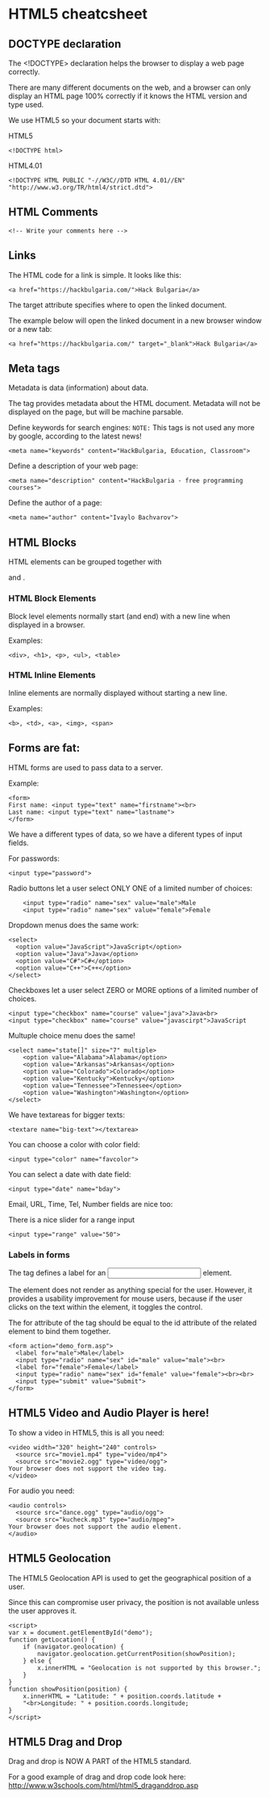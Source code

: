 # HTML5 cheatcsheet

## DOCTYPE declaration 

The <!DOCTYPE> declaration helps the browser to display a web page correctly.

There are many different documents on the web, and a browser can only display an HTML page 100% correctly if it knows the HTML version and type used.

We use HTML5 so your document starts with:

HTML5
```
<!DOCTYPE html>
```

HTML4.01

```
<!DOCTYPE HTML PUBLIC "-//W3C//DTD HTML 4.01//EN" "http://www.w3.org/TR/html4/strict.dtd">
```

## HTML Comments 

```
<!-- Write your comments here -->
```

## Links

The HTML code for a link is simple. It looks like this:

```
<a href="https://hackbulgaria.com/">Hack Bulgaria</a>
```

The target attribute specifies where to open the linked document.

The example below will open the linked document in a new browser window or a new tab:

```
<a href="https://hackbulgaria.com/" target="_blank">Hack Bulgaria</a>
```

## Meta tags

Metadata is data (information) about data.

The <meta> tag provides metadata about the HTML document. Metadata will not be displayed on the page, but will be machine parsable.

Define keywords for search engines:
`NOTE:` This tags is not used any more by google, according to the latest news!
```
<meta name="keywords" content="HackBulgaria, Education, Classroom">
```

Define a description of your web page:
```
<meta name="description" content="HackBulgaria - free programming courses">
```

Define the author of a page:
```
<meta name="author" content="Ivaylo Bachvarov">
```


## HTML Blocks 

HTML elements can be grouped together with <div> and <span>.

### HTML Block Elements
Block level elements normally start (and end) with a new line when displayed in a browser.

Examples: 
```
<div>, <h1>, <p>, <ul>, <table>
```

### HTML Inline Elements
Inline elements are normally displayed without starting a new line.

Examples:
``` 
<b>, <td>, <a>, <img>, <span>
```

## Forms are fat: 

HTML forms are used to pass data to a server.

Example: 
```
<form>
First name: <input type="text" name="firstname"><br>
Last name: <input type="text" name="lastname">
</form>
```

We have a different types of data, so we have a diferent types of input fields.

For passwords:
```
<input type="password">
```

Radio buttons let a user select ONLY ONE of a limited number of choices:
```
    <input type="radio" name="sex" value="male">Male
    <input type="radio" name="sex" value="female">Female
```

Dropdown menus does the same work:
```
<select>
  <option value="JavaScript">JavaScript</option>
  <option value="Java">Java</option>
  <option value="C#">C#</option>
  <option value="C++">C++</option>
</select>

```
Checkboxes let a user select ZERO or MORE options of a limited number of choices.
```
<input type="checkbox" name="course" value="java">Java<br>
<input type="checkbox" name="course" value="javascirpt">JavaScript 
```

Multuple choice menu does the same!
```
<select name="state[]" size="7" multiple>
    <option value="Alabama">Alabama</option>
    <option value="Arkansas">Arkansas</option>
    <option value="Colorado">Colorado</option>
    <option value="Kentucky">Kentucky</option>
    <option value="Tennessee">Tennessee</option>
    <option value="Washington">Washington</option>
</select>
```

We have textareas for bigger texts:
```
<textare name="big-text"></textarea>
```

You can choose a color with color field:
```
<input type="color" name="favcolor">
```

You can select a date with date field:
```
<input type="date" name="bday">
```
Email, URL, Time, Tel, Number fields are nice too:


There is a nice slider for a range input
```
<input type="range" value="50">
```

### Labels in forms

The <label> tag defines a label for an <input> element.

The <label> element does not render as anything special for the user. However, it provides a usability improvement for mouse users, because if the user clicks on the text within the <label> element, it toggles the control.

The for attribute of the <label> tag should be equal to the id attribute of the related element to bind them together.

```
<form action="demo_form.asp">
  <label for="male">Male</label>
  <input type="radio" name="sex" id="male" value="male"><br>
  <label for="female">Female</label>
  <input type="radio" name="sex" id="female" value="female"><br><br>
  <input type="submit" value="Submit">
</form>
```
## HTML5 Video and Audio Player is here!

To show a video in HTML5, this is all you need:

```
<video width="320" height="240" controls>
  <source src="movie1.mp4" type="video/mp4">
  <source src="movie2.ogg" type="video/ogg">
Your browser does not support the video tag.
</video>
```

For audio you need:
```
<audio controls>
  <source src="dance.ogg" type="audio/ogg">
  <source src="kucheck.mp3" type="audio/mpeg">
Your browser does not support the audio element.
</audio>
```

## HTML5 Geolocation

The HTML5 Geolocation API is used to get the geographical position of a user.

Since this can compromise user privacy, the position is not available unless the user approves it.

```
<script>
var x = document.getElementById("demo");
function getLocation() {
    if (navigator.geolocation) {
        navigator.geolocation.getCurrentPosition(showPosition);
    } else {
        x.innerHTML = "Geolocation is not supported by this browser.";
    }
}
function showPosition(position) {
    x.innerHTML = "Latitude: " + position.coords.latitude + 
    "<br>Longitude: " + position.coords.longitude; 
}
</script>
```

## HTML5 Drag and Drop
Drag and drop is  NOW A PART of the HTML5 standard.

For a good example of drag and drop code look here: http://www.w3schools.com/html/html5_draganddrop.asp